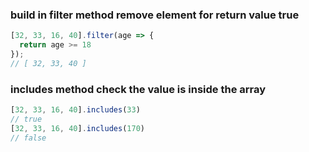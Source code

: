 
### build in filter method remove element for return value true
```js
[32, 33, 16, 40].filter(age => {
  return age >= 18
});
// [ 32, 33, 40 ]
```


### includes method check the value is inside the array
```js
[32, 33, 16, 40].includes(33)
// true
[32, 33, 16, 40].includes(170)
// false
```

